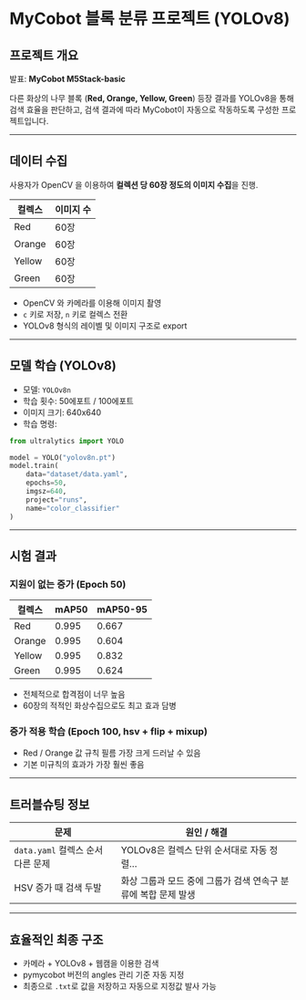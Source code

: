 # MyCobot 블록 분류 프로젝트 (YOLOv8)

## 프로젝트 개요

발표: **MyCobot M5Stack-basic**

다른 화상의 나무 블록 (**Red, Orange, Yellow, Green**) 등장 결과를 YOLOv8을 통해 검색 효율을 판단하고, 검색 결과에 따라 MyCobot이 자동으로 작동하도록 구성한 프로젝트입니다.

---

## 데이터 수집

사용자가 OpenCV 을 이용하여 **컬렉션 당 60장 정도의 이미지 수집**을 진행.

| 컬렉스 | 이미지 수 |
|-------------|--------------|
| Red         | 60장         |
| Orange      | 60장         |
| Yellow      | 60장         |
| Green       | 60장         |

- OpenCV 와 카메라를 이용해 이미지 촬영
- `c` 키로 저장, `n` 키로 컬렉스 전환
- YOLOv8 형식의 레이벨 및 이미지 구조로 export

---

## 모델 학습 (YOLOv8)

- 모델: `YOLOv8n`
- 학습 횟수: 50에포트 / 100에포트
- 이미지 크기: 640x640
- 학습 명령:

```python
from ultralytics import YOLO

model = YOLO("yolov8n.pt")
model.train(
    data="dataset/data.yaml",
    epochs=50,
    imgsz=640,
    project="runs",
    name="color_classifier"
)
```

---

## 시험 결과

### 지원이 없는 증가 (Epoch 50)

| 컬렉스 | mAP50 | mAP50-95 |
|-------------|--------|-----------|
| Red         | 0.995  | 0.667     |
| Orange      | 0.995  | 0.604     |
| Yellow      | 0.995  | 0.832     |
| Green       | 0.995  | 0.624     |

- 전체적으로 합격점이 너무 높음
- 60장의 적적인 화상수집으로도 최고 효과 담병

### 증가 적용 학습 (Epoch 100, hsv + flip + mixup)

- Red / Orange 값 규칙 필름 가장 크게 드러날 수 있음
- 기본 미규칙의 효과가 가장 훨씬 좋음

---

## 트러블슈팅 정보

| 문제 | 원인 / 해결 |
|--------|---------------------|
| `data.yaml` 컬렉스 순서 다른 문제 | YOLOv8은 컬렉스 단위 순서대로 자동 정렬… |
| HSV 증가 때 검색 두발 | 화상 그룹과 모드 중에 그룹가 검색 연속구 분류에 복합 문제 발생 |

---

## 효율적인 최종 구조

- 카메라 + YOLOv8 + 웹캠을 이용한 검색
- pymycobot 버전의 angles 관리 기준 자동 지정
- 최종으로 `.txt`로 값을 저장하고 자동으로 지정값 발사 가능


